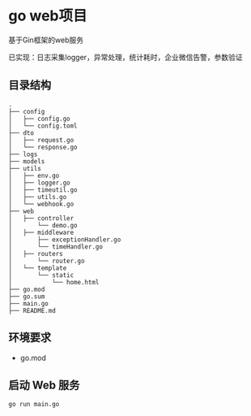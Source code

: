 # go web项目

基于Gin框架的web服务

已实现：日志采集logger，异常处理，统计耗时，企业微信告警，参数验证

## 目录结构

```
.
├── config
│   ├── config.go
│   └── config.toml
├── dto
│   ├── request.go
│   └── response.go
├── logs
├── models
├── utils
│   ├── env.go
│   ├── logger.go
│   ├── timeutil.go
│   ├── utils.go
│   └── webhook.go
├── web
│   ├── controller
│       └── demo.go
│   ├── middleware
│       ├── exceptionHandler.go
│       └── timeHandler.go
│   ├── routers
│       └── router.go
│   └── template
│       └── static
│           └── home.html
├── go.mod
├── go.sum
├── main.go
├── README.md

```

## 环境要求

- go.mod



## 启动 Web 服务

```sh
go run main.go
```